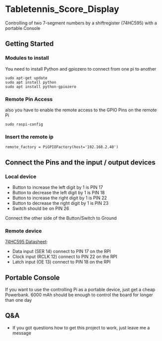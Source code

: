 # Tabletennis_Score_Display

Controlling of two 7-segment numbers by a shiftregister (74HC595) with a portable Console

## Getting Started

### Modules to install

You need to install Python and gpiozero to connect from one pi to another

```
sudo apt-get update
sudo apt install python
sudo apt install python-gpiozero
```

### Remote Pin Access

also you have to enable the remote access to the GPIO Pins on the remote Pi

```
sudo raspi-config
```

### Insert the remote ip

```
remote_factory = PiGPIOFactory(host='192.168.2.40')
```

## Connect the Pins and the input / output devices

### Local device

* Button to increase the left digit by 1 is PIN 17
* Button to decrease the left digit by 1 is PIN 18
* Button to increase the right digit by 1 is PIN 22
* Button to decrease the right digit by 1 is PIN 23
* Switch should be on PIN 26

Connect the other side of the Button/Switch to Ground

### Remote device

[74HC595 Datasheet](https://www.sparkfun.com/datasheets/IC/SN74HC595.pdf):
* Data input (SER 14) connect to PIN 17 on the RPI
* Clock input (RCLK 12) connect to PIN 22 on the RPI
* Latch input (OE 13) connect to PIN 18 on the RPI

## Portable Console

If you want to use the controlling Pi as a portable device, just get a cheap Powerbank. 6000 mAh should be enough to control the board for longer than one day

## Q&A

* If you got questions how to get this project to work, just leave me a message
